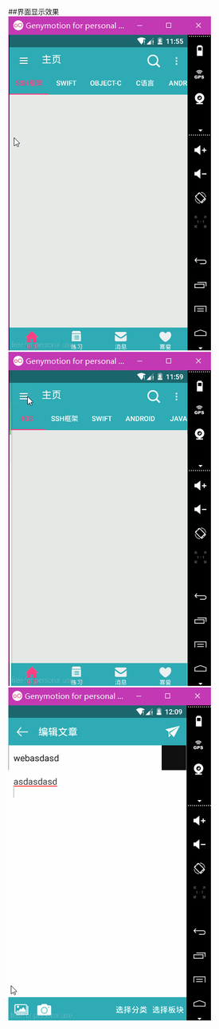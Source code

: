 ##界面显示效果
![界面效果一](https://github.com/yuqibiao/InterviewHelper_version2.0/blob/master/123.gif) 
![界面效果二](https://github.com/yuqibiao/InterviewHelper_version2.0/blob/master/2.gif)
![界面效果三](https://github.com/yuqibiao/InterviewHelper_version2.0/blob/master/3.gif)
